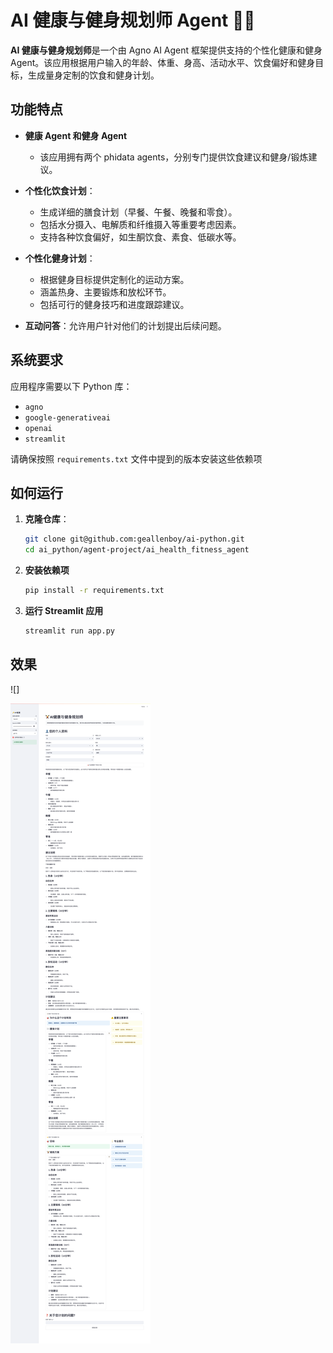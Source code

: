 # AI 健康与健身规划师 Agent 🏋️‍♂️

**AI 健康与健身规划师**是一个由 Agno AI Agent 框架提供支持的个性化健康和健身 Agent。该应用根据用户输入的年龄、体重、身高、活动水平、饮食偏好和健身目标，生成量身定制的饮食和健身计划。

## 功能特点

- **健康 Agent 和健身 Agent**
    - 该应用拥有两个 phidata agents，分别专门提供饮食建议和健身/锻炼建议。

- **个性化饮食计划**：
  - 生成详细的膳食计划（早餐、午餐、晚餐和零食）。
  - 包括水分摄入、电解质和纤维摄入等重要考虑因素。
  - 支持各种饮食偏好，如生酮饮食、素食、低碳水等。

- **个性化健身计划**：
  - 根据健身目标提供定制化的运动方案。
  - 涵盖热身、主要锻炼和放松环节。
  - 包括可行的健身技巧和进度跟踪建议。

- **互动问答**：允许用户针对他们的计划提出后续问题。

## 系统要求

应用程序需要以下 Python 库：

- `agno`
- `google-generativeai`
- `openai`
- `streamlit`

请确保按照 `requirements.txt` 文件中提到的版本安装这些依赖项

## 如何运行


1. **克隆仓库**：
   ```bash
   git clone git@github.com:geallenboy/ai-python.git
   cd ai_python/agent-project/ai_health_fitness_agent
   ```

2. **安装依赖项**
    ```bash
    pip install -r requirements.txt
    ```
3. **运行 Streamlit 应用**
    ```bash
    streamlit run app.py
    ```

## 效果
![]

![image](./image.png)
